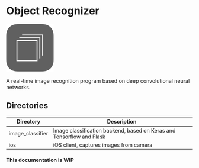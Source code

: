 # Object Recognizer

![Icon](docs/images/icon_128.png)

A real-time image recognition program based on deep convolutional neural networks.

## Directories

| Directory        | Description                                                           |
|------------------|-----------------------------------------------------------------------|
| image_classifier | Image classification backend, based on Keras and Tensorflow and Flask |
| ios              | iOS client, captures images from camera                               |

#### This documentation is WIP
